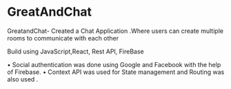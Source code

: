 # GreatAndChat
GreatandChat-
Created a Chat Application .Where users can create multiple rooms to communicate with each other

Build using JavaScript,React, Rest API, FireBase

• Social authentication was done using Google and Facebook with the help of Firebase.
• Context API was used for State management and Routing was also used .

